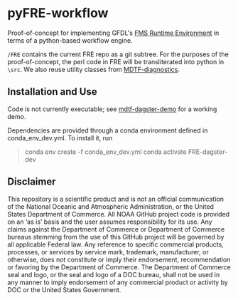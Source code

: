 # pyFRE-workflow

Proof-of-concept for implementing GFDL's [FMS Runtime Environment](https://github.com/NOAA-GFDL/FRE) in terms of a python-based workflow engine. 

`/FRE` contains the current FRE repo as a git subtree. For the purposes of the proof-of-concept, the perl code in FRE will be transliterated into python in `\src`. We also reuse utility classes from [MDTF-diagnostics](https://github.com/NOAA-GFDL/MDTF-diagnostics).

## Installation and Use

Code is not currently executable; see [mdtf-dagster-demo](https://github.com/tsjackson-noaa/mdtf-dagster-demo) for a working demo.

Dependencies are provided through a conda environment defined in conda_env_dev.yml. To install it, run

> conda env create -f conda_env_dev.yml
> conda activate FRE-dagster-dev

## Disclaimer

This repository is a scientific product and is not an official communication of the National Oceanic and Atmospheric Administration, or the United States Department of Commerce. All NOAA GitHub project code is provided on an ‘as is’ basis and the user assumes responsibility for its use. Any claims against the Department of Commerce or Department of Commerce bureaus stemming from the use of this GitHub project will be governed by all applicable Federal law. Any reference to specific commercial products, processes, or services by service mark, trademark, manufacturer, or otherwise, does not constitute or imply their endorsement, recommendation or favoring by the Department of Commerce. The Department of Commerce seal and logo, or the seal and logo of a DOC bureau, shall not be used in any manner to imply endorsement of any commercial product or activity by DOC or the United States Government.
